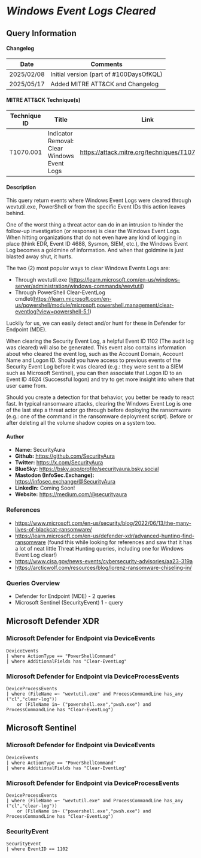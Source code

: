 # *Windows Event Logs Cleared*

## Query Information

#### Changelog

| Date | Comments |
|---|---|
| 2025/02/08 | Initial version (part of #100DaysOfKQL) |
| 2025/05/17 | Added MITRE ATT&CK and Changelog |

#### MITRE ATT&CK Technique(s)

| Technique ID | Title    | Link    |
| ---  | --- | --- |
| T1070.001 | Indicator Removal: Clear Windows Event Logs | https://attack.mitre.org/techniques/T1070/001/ |

#### Description

This query return events where Windows Event Logs were cleared through wevtutil.exe, PowerShell or from the specific Event IDs this action leaves behind.

One of the worst thing a threat actor can do in an intrusion to hinder the follow-up investigation (or response) is clear the Windows Event Logs. When hitting organizations that do not even have any kind of logging in place (think EDR, Event ID 4688, Sysmon, SIEM, etc.), the Windows Event Log becomes a goldmine of information. And when that goldmine is just blasted away shut, it hurts.

The two (2) most popular ways to clear Windows Events Logs are:

- Through wevtutil.exe (https://learn.microsoft.com/en-us/windows-server/administration/windows-commands/wevtutil)
- Through PowerShell Clear-EventLog cmdlet(https://learn.microsoft.com/en-us/powershell/module/microsoft.powershell.management/clear-eventlog?view=powershell-5.1)

Luckily for us, we can easily detect and/or hunt for these in Defender for Endpoint (MDE). 

When clearing the Security Event Log, a helpful Event ID 1102 (The audit log was cleared) will also be generated. This event also contains information about who cleared the event log, such as the Account Domain, Account Name and Logon ID. Should you have access to previous events of the Security Event Log before it was cleared (e.g.: they were sent to a SIEM such as Microsoft Sentinel), you can then associate that Logon ID to an Event ID 4624 (Successful logon) and try to get more insight into where that user came from.

Should you create a detection for that behavior, you better be ready to react fast. In typical ransomware attacks, clearing the Windows Event Log is one of the last step a threat actor go through before deploying the ransomware (e.g.: one of the command in the ransomware deployment script). Before or after deleting all the volume shadow copies on a system too.

#### Author <Optional>
- **Name:** SecurityAura
- **Github:** https://github.com/SecurityAura
- **Twitter:** https://x.com/SecurityAura
- **BlueSky:** https://bsky.app/profile/securityaura.bsky.social
- **Mastodon (InfoSec.Exchange):** https://infosec.exchange/@SecurityAura
- **LinkedIn:** Coming Soon!
- **Website:** https://medium.com/@securityaura

### References ###

- https://www.microsoft.com/en-us/security/blog/2022/06/13/the-many-lives-of-blackcat-ransomware/
- https://learn.microsoft.com/en-us/defender-xdr/advanced-hunting-find-ransomware (found this while looking for references and saw that it has a lot of neat little Threat Hunting queries, including one for Windows Event Log clear!)
- https://www.cisa.gov/news-events/cybersecurity-advisories/aa23-319a
- https://arcticwolf.com/resources/blog/lorenz-ransomware-chiseling-in/

### Queries Overview ###

- Defender for Endpoint (MDE) - 2 queries
- Microsoft Sentinel (SecurityEvent) 1 - query

## Microsoft Defender XDR ##
### Microsoft Defender for Endpoint via DeviceEvents ###
```KQL
DeviceEvents
| where ActionType == "PowerShellCommand"
| where AdditionalFields has "Clear-EventLog"
```
### Microsoft Defender for Endpoint via DeviceProcessEvents ###
```KQL
DeviceProcessEvents
| where (FileName =~ "wevtutil.exe" and ProcessCommandLine has_any ("cl","clear-log"))
    or (FileName in~ ("powershell.exe","pwsh.exe") and ProcessCommandLine has "Clear-EventLog")
```
## Microsoft Sentinel ##
### Microsoft Defender for Endpoint via DeviceEvents ###
```KQL
DeviceEvents
| where ActionType == "PowerShellCommand"
| where AdditionalFields has "Clear-EventLog"
```
### Microsoft Defender for Endpoint via DeviceProcessEvents ###
```KQL
DeviceProcessEvents
| where (FileName =~ "wevtutil.exe" and ProcessCommandLine has_any ("cl","clear-log"))
    or (FileName in~ ("powershell.exe","pwsh.exe") and ProcessCommandLine has "Clear-EventLog")
```
### SecurityEvent ###
```KQL
SecurityEvent
| where EventID == 1102
```
